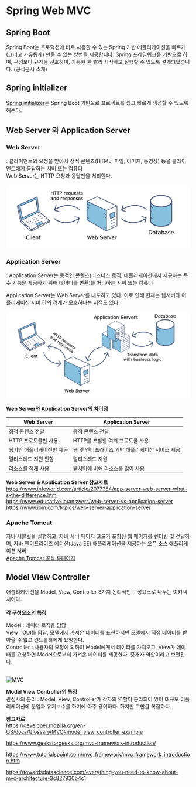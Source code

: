 # Spring Web MVC

## Spring Boot
Spring Boot는 프로덕션에 바로 사용할 수 있는 Spring 기반 애플리케이션을 빠르게(그리고 자유롭게) 만들 수 있는 방법을 제공합니다. Spring 프레임워크를 기반으로 하며, 구성보다 규칙을 선호하며, 가능한 한 빨리 시작하고 실행할 수 있도록 설계되었습니다. (공식문서 소개)

## Spring initializer
[Spring initializer](https://start.spring.io/)는 Spring Boot 기반으로 프로젝트를 쉽고 빠르게 생성할 수 있도록 해준다.

## Web Server 와 Application Server

### Web Server
: 클라이언트의 요청을 받아서 정적 콘텐츠(HTML, 파일, 이미지, 동영상) 등을 클라이언트에게 응답하는 서버 또는 컴퓨터<br>
Web Server는 HTTP 요청과 응답만을 처리한다.<br><br>
![Web Server](/study/1.%20HTTP/image/WebServer.jpg)

### Application Server
: Application Server는 동적인 콘텐츠(비즈니스 로직, 애플리케이션에서 제공하는 특수 기능을 제공하기 위해 데이터를 변환)를 처리하는 서버 또는 컴퓨터<br>

Application Server는 Web Server를 내포하고 있다. 이로 인해 현재는 웹서버와 어플리케이션 서버 간의 경계가 모호하다는 지적도 있다.<br><br>
![Application Server](/study/1.%20HTTP/image/ApplicationServer.png)

**Web Server와 Application Server의 차이점**

| Web Server | Application Server|
|------------|-------------------|
| 정적 콘텐츠 전달   | 동적 콘텐츠 전달  |
| HTTP 프로토콜만 사용   | HTTP를 포함한 여러 프로토콜 사용  |
| 웹기반 애플리케이션만 제공   | 웹 및 엔터프라이즈 기반 애플리케이션 서비스 제공|
| 멀티스레드 지원 안함 | 멀티스레드 지원|
| 리소스를 적게 사용 | 웹서버에 비해 리소스를 많이 사용


**Web Server & Application Server 참고자료**<br>
https://www.infoworld.com/article/2077354/app-server-web-server-what-s-the-difference.html<br>
https://www.educative.io/answers/web-server-vs-application-server<br>
https://www.ibm.com/topics/web-server-application-server

### Apache Tomcat
자바 서블릿을 실행하고, 자바 서버 페이지 코드가 포함된 웹 페이지를 렌더링 및 전달하며, 자바 엔터프라이즈 에디션(Java EE) 애플리케이션을 제공하는 오픈 소스 애플리케이션 서버<br>
[Apache Tomcat 공식 홈페이지](https://tomcat.apache.org/)<br>

## Model View Controller

애플리케이션을 Model, View, Controller 3가지 논리적인 구성요소로 나누는 이키텍처이다.<br><br>
**각 구성요소의 특징**<br>

Model : 데이터 로직을 담당<br>
View : GUI를 담당, 모델에서 가져온 데이터를 표현하지만 모델에서 직접 데이터를 받아올 수 없고 컨트롤러에게 요청한다.<br>
Controller : 사용자의 요청에 의하여 Model에게서 데이터를 가져오고, View가 데이터를 요청하면 Model으로부터 가져온 데이터를 제공한다. 중재자 역할이라고 보면된다.<br><br>

![MVC](https://media.geeksforgeeks.org/wp-content/uploads/20220224160807/Model1.png)<br>

**Model View Controller의 특징**<br>
관심사의 분리 : Model, View, Controller가 각자의 역할이 분리되어 있어 대규모 어플리케이션에 분업과 유지보수를 하기에 아주 용이하다. 하지만 그만큼 복잡하다.<br>

**참고자료**<br>
https://developer.mozilla.org/en-US/docs/Glossary/MVC#model_view_controller_example<br>

https://www.geeksforgeeks.org/mvc-framework-introduction/<br>

https://www.tutorialspoint.com/mvc_framework/mvc_framework_introduction.htm<br>

https://towardsdatascience.com/everything-you-need-to-know-about-mvc-architecture-3c827930b4c1<br>





